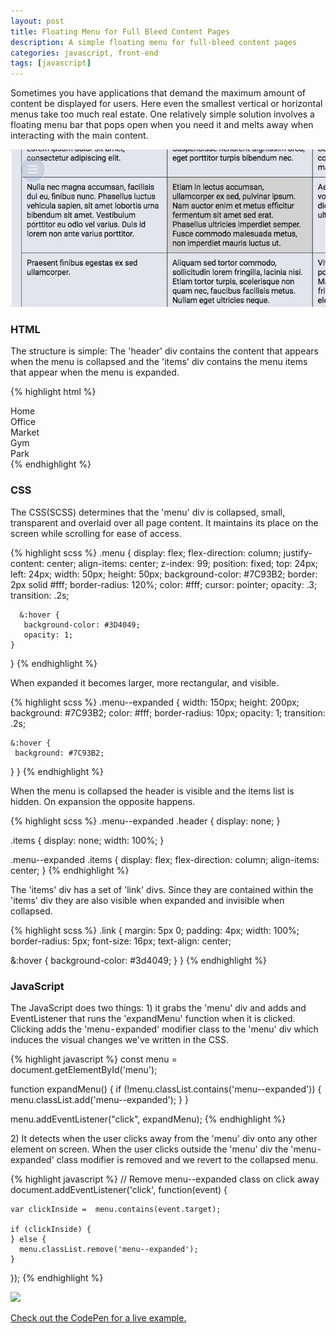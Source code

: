 ```yaml
---
layout: post
title: Floating Menu for Full Bleed Content Pages
description: A simple floating menu for full-bleed content pages
categories: javascript, front-end
tags: [javascript]
---
```

<section>
<p>
  Sometimes you have applications that demand the maximum amount of content be displayed for users. Here even the smallest vertical or horizontal menus take too much real estate. One relatively simple solution involves a floating menu bar that pops open when you need it and melts away when interacting with the main content.
</p>
<img src="/assets/img/posts/2018/floating-menu.gif"
     class="img-fluid align-self-center mt-3">
</section>

<section>
<h3>HTML</h3>
<p>The structure is simple: The 'header' div contains the content that appears when the menu is collapsed and the 'items' div contains the menu items that appear when the menu is expanded.</p>


{% highlight html %}
  <div class="menu" id="menu">
    <div class="header">
      <i class="fa fa-bars" aria-hidden="true"></i>
    </div>
    <div class="items">
      <div class="link">Home</div>
      <div class="link">Office</div>
      <div class="link">Market</div>
      <div class="link">Gym</div>
      <div class="link">Park</div>
    </div>
  </div>
{% endhighlight %}

</section>

<section>
<h3>CSS</h3>
<p>
  The CSS(SCSS) determines that the 'menu' div is collapsed, small, transparent and overlaid over all page content. It maintains its place on the screen while scrolling for ease of access.
</p>

{% highlight scss %}
  .menu {
    display: flex;
    flex-direction: column;
    justify-content: center;
    align-items: center;
    z-index: 99;
    position: fixed;
    top: 24px;
    left: 24px;
    width: 50px;
    height: 50px;
    background-color: #7C93B2;
    border: 2px solid #fff;
    border-radius: 120%;
    color: #fff;
    cursor: pointer;
    opacity: .3;
    transition: .2s;

      &:hover {
       background-color: #3D4049;
       opacity: 1;
    }
  }
{% endhighlight %}

<p>
  When expanded it becomes larger, more rectangular, and visible.
</p>

{% highlight scss %}
  .menu--expanded {
    width: 150px;
    height: 200px;
    background: #7C93B2;
    color: #fff;
    border-radius: 10px;
    opacity: 1;
    transition: .2s;

    &:hover {
     background: #7C93B2;
   }
  }
{% endhighlight %}

<p>
  When the menu is collapsed the header is visible and the items list is hidden. On expansion the opposite happens.
</p>

{% highlight scss %}
  .menu--expanded .header {
    display: none;
  }

  .items {
    display: none;
    width: 100%;
  }

  .menu--expanded .items {
    display: flex;
    flex-direction: column;
    align-items: center;
  }
{% endhighlight %}

<p>
  The 'items' div has a set of 'link' divs. Since they are contained within the 'items' div they are also visible when expanded and invisible when collapsed.
</p>

{% highlight scss %}
  .link {
    margin: 5px 0;
    padding: 4px;
    width: 100%;
    border-radius: 5px;
    font-size: 16px;
    text-align: center;

   &:hover {
    background-color: #3d4049;
   }
  }
{% endhighlight %}
</section>

<section>
<h3>JavaScript</h3>
<p>
  The JavaScript does two things: 1) it grabs the 'menu' div and adds and EventListener that runs the 'expandMenu' function when it is clicked. Clicking adds the 'menu - expanded' modifier class to the 'menu' div which induces the visual changes we've written in the CSS.
</p>

{% highlight javascript %}
  const menu = document.getElementById('menu');

  function expandMenu() {
    if (!menu.classList.contains('menu--expanded')) {
      menu.classList.add('menu--expanded');
    }
  }

  menu.addEventListener("click", expandMenu);
{% endhighlight %}

<p>
  2) It detects when the user clicks away from the 'menu' div onto any other element on screen. When the user clicks outside the 'menu' div the 'menu - expanded' class modifier is removed and we revert to the collapsed menu.
</p>

{% highlight javascript %}
  // Remove menu--expanded class on click away
  document.addEventListener('click', function(event) {

    var clickInside =  menu.contains(event.target);

    if (clickInside) {
    } else {
      menu.classList.remove('menu--expanded');
    }
  });
{% endhighlight %}

<img src="/assets/img/posts/2018/floating-menu-2.gif"
     class="img-fluid align-self-center mt-3 mb-5">

<a href="https://codepen.io/lookininward/pen/aLJBoE"
   target="_blank"
   class="mt-4 align-self-center">
 Check out the CodePen for a live example.
</a>
</section>